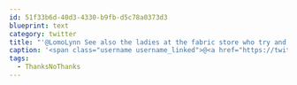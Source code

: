 ```yaml
---
id: 51f33b6d-40d3-4330-b9fb-d5c78a0373d3
blueprint: text
category: twitter
title: "'@LomoLynn See also the ladies at the fabric store who try and tell me what fabrics to use for my projects. #ThanksNoThanks"
caption: '<span class="username username_linked">@<a href="https://twitter.com/LomoLynn" title="Just Your Classic Morbid Mom">LomoLynn</a></span> See also the ladies at the fabric store who try and tell me what fabrics to use for my projects. <span class="hashtag hashtag_local">#<a href="http://tweettemp.darylchymko.ca/?tag=thanksnothanks">ThanksNoThanks</a>'
tags:
  - ThanksNoThanks
---
```

